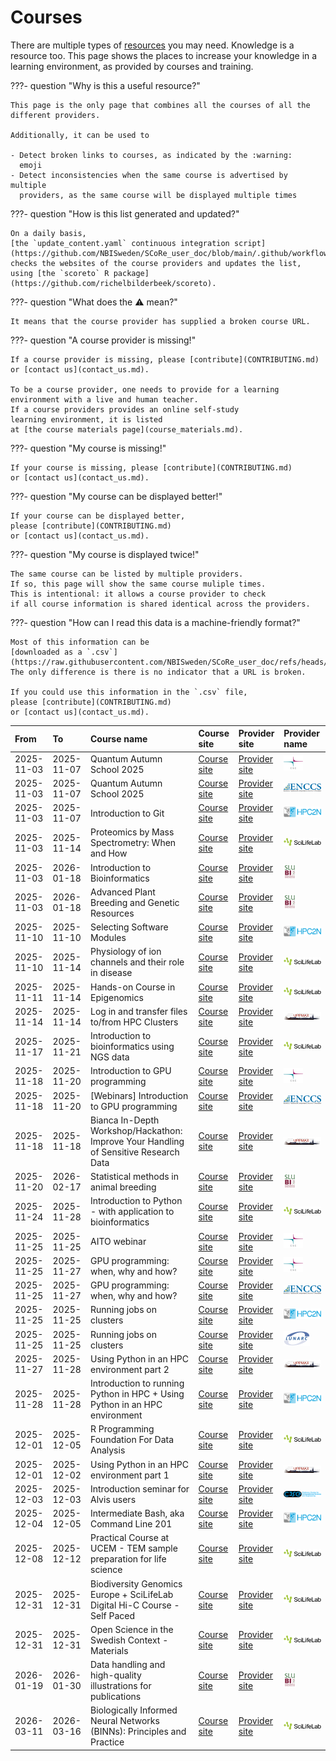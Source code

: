 # Courses

There are multiple types of [resources](resources.md) you may need.
Knowledge is a resource too.
This page shows the places to increase your knowledge in a learning
environment,
as provided by courses and training.

???- question "Why is this a useful resource?"

    This page is the only page that combines all the courses of all the
    different providers.

    Additionally, it can be used to

    - Detect broken links to courses, as indicated by the :warning:
      emoji
    - Detect inconsistencies when the same course is advertised by multiple
      providers, as the same course will be displayed multiple times

???- question "How is this list generated and updated?"

    On a daily basis,
    [the `update_content.yaml` continuous integration script](https://github.com/NBISweden/SCoRe_user_doc/blob/main/.github/workflows/update_content.yaml)
    checks the websites of the course providers and updates the list,
    using [the `scoreto` R package](https://github.com/richelbilderbeek/scoreto).

???- question "What does the :warning: mean?"

    It means that the course provider has supplied a broken course URL.

???- question "A course provider is missing!"

    If a course provider is missing, please [contribute](CONTRIBUTING.md)
    or [contact us](contact_us.md).

    To be a course provider, one needs to provide for a learning
    environment with a live and human teacher.
    If a course providers provides an online self-study
    learning environment, it is listed
    at [the course materials page](course_materials.md).

???- question "My course is missing!"

    If your course is missing, please [contribute](CONTRIBUTING.md)
    or [contact us](contact_us.md).

???- question "My course can be displayed better!"

    If your course can be displayed better,
    please [contribute](CONTRIBUTING.md)
    or [contact us](contact_us.md).

???- question "My course is displayed twice!"

    The same course can be listed by multiple providers.
    If so, this page will show the same course muliple times.
    This is intentional: it allows a course provider to check
    if all course information is shared identical across the providers.

???- question "How can I read this data is a machine-friendly format?"

    Most of this information can be
    [downloaded as a `.csv`](https://raw.githubusercontent.com/NBISweden/SCoRe_user_doc/refs/heads/main/docs/courses.csv).
    The only difference is there is no indicator that a URL is broken.
    
    If you could use this information in the `.csv` file,
    please [contribute](CONTRIBUTING.md)
    or [contact us](contact_us.md).

<!-- courses_2.md is machine-generated and pasted below this file, courses_1.md -->


|**From**|**To**|**Course name**|**Course site**|**Provider site**|**Provider name**|
|:----------|:----------|:------------------------------------------------------------------------------------|:---------------|:-----------------|:-----------------|
|2025-11-03 |2025-11-07 |Quantum Autumn School 2025                                                           |[Course site](https://lumi-supercomputer.eu/events/quantum-autumn-school-2025/)|[Provider site](https://lumi-supercomputer.eu/events/)|![CSC logo](logo/csc_logo_31_x_24.png)|
|2025-11-03 |2025-11-07 |Quantum Autumn School 2025                                                           |[Course site](https://enccs.se/events/qas-2025/)|[Provider site](https://enccs.se/events)|![ENCCS logo](logo/enccs_logo_103_x_24.png)|
|2025-11-03 |2025-11-07 |Introduction to Git                                                                  |[Course site](https://www.hpc2n.umu.se/events/courses/2025/git)|[Provider site](https://www.hpc2n.umu.se/events/courses)|![HPC2N logo](logo/hpc2n_logo_84_x_24.png)|
|2025-11-03 |2025-11-14 |Proteomics by Mass Spectrometry: When and How                                        |[Course site](https://training.scilifelab.se/events/proteomics-by-mass-spectrometry-when-and-how)|[Provider site](https://training.scilifelab.se/events)|![SciLifeLab logo](logo/sll_logo_110_x_24.png)|
|2025-11-03 |2026-01-18 |Introduction to Bioinformatics                                                       |[Course site](https://www.slubi.se/)|[Provider site](https://www.slubi.se/courses.html)|![SLUBI logo](logo/slubi_logo_20_x_24.png)|
|2025-11-03 |2026-01-18 |Advanced Plant Breeding and Genetic Resources                                        |[Course site](https://www.slubi.se/)|[Provider site](https://www.slubi.se/courses.html)|![SLUBI logo](logo/slubi_logo_20_x_24.png)|
|2025-11-10 |2025-11-10 |Selecting Software Modules                                                           |[Course site](https://www.hpc2n.umu.se/events/courses/2025/fall/2/selecting-modules)|[Provider site](https://www.hpc2n.umu.se/events/courses)|![HPC2N logo](logo/hpc2n_logo_84_x_24.png)|
|2025-11-10 |2025-11-14 |Physiology of ion channels and their role in disease                                 |[Course site](https://training.scilifelab.se/events/physiology-of-ion-channels-and-their-role-in-disease)|[Provider site](https://training.scilifelab.se/events)|![SciLifeLab logo](logo/sll_logo_110_x_24.png)|
|2025-11-11 |2025-11-14 |Hands-on Course in Epigenomics                                                       |[Course site](https://training.scilifelab.se/events/hands-on-course-in-epigenomics)|[Provider site](https://training.scilifelab.se/events)|![SciLifeLab logo](logo/sll_logo_110_x_24.png)|
|2025-11-14 |2025-11-14 |Log in and transfer files to/from HPC Clusters                                       |[Course site](https://docs.uppmax.uu.se/courses_workshops/naiss_transfer)|[Provider site](https://docs.uppmax.uu.se/courses_workshops/courses_workshops/)|![UPPMAX logo](logo/uppmax_logo_116_x_24.png)|
|2025-11-17 |2025-11-21 |Introduction to bioinformatics using NGS data                                        |[Course site](https://training.scilifelab.se/events/introduction-to-bioinformatics-using-ngs-data-ee294a56-5b18-4c13-bf8c-09d429d4575d)|[Provider site](https://training.scilifelab.se/events)|![SciLifeLab logo](logo/sll_logo_110_x_24.png)|
|2025-11-18 |2025-11-20 |Introduction to GPU programming                                                      |[Course site](https://lumi-supercomputer.eu/events/intro-to-gpu-programming/)|[Provider site](https://lumi-supercomputer.eu/events/)|![CSC logo](logo/csc_logo_31_x_24.png)|
|2025-11-18 |2025-11-20 |[Webinars] Introduction to GPU programming                                           |[Course site](https://enccs.se/events/webinars-introduction-to-gpu-programming-2025/)|[Provider site](https://enccs.se/events)|![ENCCS logo](logo/enccs_logo_103_x_24.png)|
|2025-11-18 |2025-11-18 |Bianca In-Depth Workshop/Hackathon: Improve Your Handling of Sensitive Research Data |[Course site](https://docs.uppmax.uu.se/courses_workshops/bianca_intermediate)|[Provider site](https://docs.uppmax.uu.se/courses_workshops/courses_workshops/)|![UPPMAX logo](logo/uppmax_logo_116_x_24.png)|
|2025-11-20 |2026-02-17 |Statistical methods in animal breeding                                               |[Course site](https://www.slubi.se/)|[Provider site](https://www.slubi.se/courses.html)|![SLUBI logo](logo/slubi_logo_20_x_24.png)|
|2025-11-24 |2025-11-28 |Introduction to Python - with application to bioinformatics                          |[Course site](https://training.scilifelab.se/events/introduction-to-python-with-application-to-bioinformatics-1caa8c78-3a2b-4317-9f30-3d2b9d124e60)|[Provider site](https://training.scilifelab.se/events)|![SciLifeLab logo](logo/sll_logo_110_x_24.png)|
|2025-11-25 |2025-11-25 |AITO webinar                                                                         |[Course site](https://lumi-supercomputer.eu/events/aito-webinar-2/)|[Provider site](https://lumi-supercomputer.eu/events/)|![CSC logo](logo/csc_logo_31_x_24.png)|
|2025-11-25 |2025-11-27 |GPU programming: when, why and how?                                                  |[Course site](https://lumi-supercomputer.eu/events/gpu-programming/)|[Provider site](https://lumi-supercomputer.eu/events/)|![CSC logo](logo/csc_logo_31_x_24.png)|
|2025-11-25 |2025-11-27 |GPU programming: when, why and how?                                                  |[Course site](https://enccs.se/events/gpu-programming-when-why-how-2025/)|[Provider site](https://enccs.se/events)|![ENCCS logo](logo/enccs_logo_103_x_24.png)|
|2025-11-25 |2025-11-25 |Running jobs on clusters                                                             |[Course site](https://www.lunarc.lu.se/article/running-jobs-clusters-25-november-2025)|[Provider site](https://www.hpc2n.umu.se/events/courses)|![HPC2N logo](logo/hpc2n_logo_84_x_24.png)|
|2025-11-25 |2025-11-25 |Running jobs on clusters                                                             |[Course site](https://www.lunarc.lu.se/learning-more/training-courses/)|[Provider site](https://www.lunarc.lu.se/learning-more/training-courses/)|![LUNARC logo](logo/lunarc_logo_42_x_24.png)|
|2025-11-27 |2025-11-28 |Using Python in an HPC environment part 2                                            |[Course site](https://docs.uppmax.uu.se/courses_workshops/hpc_python)|[Provider site](https://docs.uppmax.uu.se/courses_workshops/courses_workshops/)|![UPPMAX logo](logo/uppmax_logo_116_x_24.png)|
|2025-11-28 |2025-11-28 |Introduction to running Python in HPC + Using Python in an HPC environment           |[Course site](https://www.hpc2n.umu.se/events/courses/2025/fall/hpc-python#overlay-context=events/courses)|[Provider site](https://www.hpc2n.umu.se/events/courses)|![HPC2N logo](logo/hpc2n_logo_84_x_24.png)|
|2025-12-01 |2025-12-05 |R Programming Foundation For Data Analysis                                           |[Course site](https://training.scilifelab.se/events/r-programming-foundation-for-data-analysis)|[Provider site](https://training.scilifelab.se/events)|![SciLifeLab logo](logo/sll_logo_110_x_24.png)|
|2025-12-01 |2025-12-02 |Using Python in an HPC environment part 1                                            |[Course site](https://docs.uppmax.uu.se/courses_workshops/hpc_python)|[Provider site](https://docs.uppmax.uu.se/courses_workshops/courses_workshops/)|![UPPMAX logo](logo/uppmax_logo_116_x_24.png)|
|2025-12-03 |2025-12-03 |Introduction seminar for Alvis users                                                 |[Course site](https://indico.chalmers.se/event/354/)|[Provider site](https://www.c3se.chalmers.se/)|![C3SE logo](logo/c3se_logo_134_x_24.png)|
|2025-12-04 |2025-12-05 |Intermediate Bash, aka Command Line 201                                              |[Course site](https://www.hpc2n.umu.se/events/courses)|[Provider site](https://www.hpc2n.umu.se/events/courses)|![HPC2N logo](logo/hpc2n_logo_84_x_24.png)|
|2025-12-08 |2025-12-12 |Practical Course at UCEM - TEM sample preparation for life science                   |[Course site](https://training.scilifelab.se/events/practical-course-at-ucem-tem-sample-preparation)|[Provider site](https://training.scilifelab.se/events)|![SciLifeLab logo](logo/sll_logo_110_x_24.png)|
|2025-12-31 |2025-12-31 |Biodiversity Genomics Europe + SciLifeLab Digital Hi-C Course - Self Paced           |[Course site](https://training.scilifelab.se/events/biodiversity-genomics-europe-scilifelab-digital-hi-c-course-self-paced)|[Provider site](https://training.scilifelab.se/events)|![SciLifeLab logo](logo/sll_logo_110_x_24.png)|
|2025-12-31 |2025-12-31 |Open Science in the Swedish Context - Materials                                      |[Course site](https://training.scilifelab.se/events/open-science-in-the-swedish-context-self-paced)|[Provider site](https://training.scilifelab.se/events)|![SciLifeLab logo](logo/sll_logo_110_x_24.png)|
|2026-01-19 |2026-01-30 |Data handling and high-quality illustrations for publications                        |[Course site](https://www.slubi.se/)|[Provider site](https://www.slubi.se/courses.html)|![SLUBI logo](logo/slubi_logo_20_x_24.png)|
|2026-03-11 |2026-03-16 |Biologically Informed Neural Networks (BINNs): Principles and Practice               |[Course site](https://training.scilifelab.se/events/biologically-informed-neural-networks-binns-principles-and-practice)|[Provider site](https://training.scilifelab.se/events)|![SciLifeLab logo](logo/sll_logo_110_x_24.png)|
